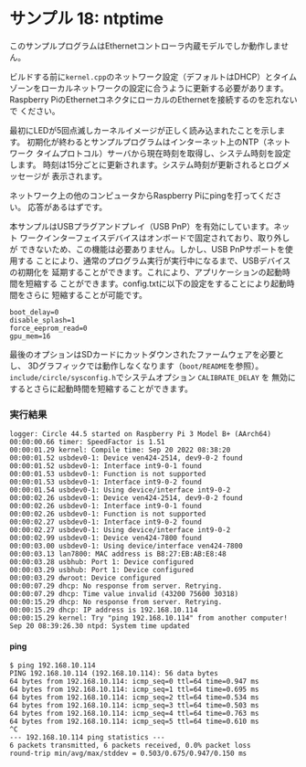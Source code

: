 # サンプル 18: ntptime

このサンプルプログラムはEthernetコントローラ内蔵モデルでしか動作しません。

ビルドする前に`kernel.cpp`のネットワーク設定（デフォルトはDHCP）とタイム
ゾーンをローカルネットワークの設定に合うように更新する必要があります。
Raspberry PiのEthernetコネクタにローカルのEthernetを接続するのを忘れないで
ください。

最初にLEDが5回点滅しカーネルイメージが正しく読み込まれたことを示します。
初期化が終わるとサンプルプログラムはインターネット上のNTP（ネットワーク
タイムプロトコル）サーバから現在時刻を取得し、システム時刻を設定します。
時刻は15分ごとに更新されます。システム時刻が更新されるとログメッセージが
表示されます。

ネットワーク上の他のコンピュータからRaspberry Piにpingを打ってください。
応答があるはずです。

本サンプルはUSBプラグアンドプレイ（USB PnP）を有効にしています。ネット
ワークインターフェイスデバイスはオンボードで固定されており、取り外しが
できないため、この機能は必要ありません。しかし、USB PnPサポートを使用する
ことにより、通常のプログラム実行が実行中になるまで、USBデバイスの初期化を
延期することができます。これにより、アプリケーションの起動時間を短縮する
ことができます。config.txtに以下の設定をすることにより起動時間をさらに
短縮することが可能です。

```
boot_delay=0
disable_splash=1
force_eeprom_read=0
gpu_mem=16
```

最後のオプションはSDカードにカットダウンされたファームウェアを必要とし、
3Dグラフィックでは動作しなくなります（`boot/README`を参照）。
`include/circle/sysconfig.h`でシステムオプション `CALIBRATE_DELAY` を
無効にするとさらに起動時間を短縮することができます。

### 実行結果

```
logger: Circle 44.5 started on Raspberry Pi 3 Model B+ (AArch64)
00:00:00.66 timer: SpeedFactor is 1.51
00:00:01.29 kernel: Compile time: Sep 20 2022 08:38:20
00:00:01.52 usbdev0-1: Device ven424-2514, dev9-0-2 found
00:00:01.52 usbdev0-1: Interface int9-0-1 found
00:00:01.53 usbdev0-1: Function is not supported
00:00:01.53 usbdev0-1: Interface int9-0-2 found
00:00:01.54 usbdev0-1: Using device/interface int9-0-2
00:00:02.26 usbdev0-1: Device ven424-2514, dev9-0-2 found
00:00:02.26 usbdev0-1: Interface int9-0-1 found
00:00:02.26 usbdev0-1: Function is not supported
00:00:02.27 usbdev0-1: Interface int9-0-2 found
00:00:02.27 usbdev0-1: Using device/interface int9-0-2
00:00:02.99 usbdev0-1: Device ven424-7800 found
00:00:03.00 usbdev0-1: Using device/interface ven424-7800
00:00:03.13 lan7800: MAC address is B8:27:EB:AB:E8:48
00:00:03.28 usbhub: Port 1: Device configured
00:00:03.29 usbhub: Port 1: Device configured
00:00:03.29 dwroot: Device configured
00:00:07.29 dhcp: No response from server. Retrying.
00:00:07.29 dhcp: Time value invalid (43200 75600 30318)
00:00:15.29 dhcp: No response from server. Retrying.
00:00:15.29 dhcp: IP address is 192.168.10.114
00:00:15.29 kernel: Try "ping 192.168.10.114" from another computer!
Sep 20 08:39:26.30 ntpd: System time updated
```

#### ping

```
$ ping 192.168.10.114
PING 192.168.10.114 (192.168.10.114): 56 data bytes
64 bytes from 192.168.10.114: icmp_seq=0 ttl=64 time=0.947 ms
64 bytes from 192.168.10.114: icmp_seq=1 ttl=64 time=0.695 ms
64 bytes from 192.168.10.114: icmp_seq=2 ttl=64 time=0.534 ms
64 bytes from 192.168.10.114: icmp_seq=3 ttl=64 time=0.503 ms
64 bytes from 192.168.10.114: icmp_seq=4 ttl=64 time=0.763 ms
64 bytes from 192.168.10.114: icmp_seq=5 ttl=64 time=0.610 ms
^C
--- 192.168.10.114 ping statistics ---
6 packets transmitted, 6 packets received, 0.0% packet loss
round-trip min/avg/max/stddev = 0.503/0.675/0.947/0.150 ms
```

